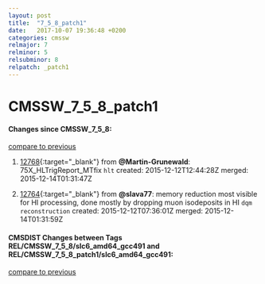 ```yaml
---
layout: post
title:  "7_5_8_patch1"
date:   2017-10-07 19:36:48 +0200
categories: cmssw
relmajor: 7
relminor: 5
relsubminor: 8
relpatch: _patch1
---
```


# CMSSW_7_5_8_patch1
#### Changes since CMSSW_7_5_8:

[compare to previous](https://github.com/cms-sw/cmssw/compare/CMSSW_7_5_8...CMSSW_7_5_8_patch1)



1. [12768](http://github.com/cms-sw/cmssw/pull/12768){:target="_blank"}  from **@Martin-Grunewald**: 75X_HLTrigReport_MTfix `hlt`  created: 2015-12-12T12:44:28Z merged: 2015-12-14T01:31:47Z

1. [12764](http://github.com/cms-sw/cmssw/pull/12764){:target="_blank"}  from **@slava77**: memory reduction most visible for HI processing, done mostly by dropping muon isodeposits in HI `dqm`  `reconstruction`  created: 2015-12-12T07:36:01Z merged: 2015-12-14T01:31:59Z

#### CMSDIST Changes between Tags REL/CMSSW_7_5_8/slc6_amd64_gcc491 and REL/CMSSW_7_5_8_patch1/slc6_amd64_gcc491:

[compare to previous](https://github.com/cms-sw/cmsdist/compare/REL/CMSSW_7_5_8/slc6_amd64_gcc491...REL/CMSSW_7_5_8_patch1/slc6_amd64_gcc491)



